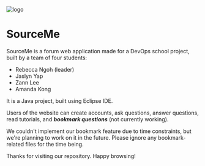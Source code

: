 ![logo](https://user-images.githubusercontent.com/94150533/151911399-2b2763c0-f90c-4256-a788-b0cc9ebed6a5.png)

# SourceMe
SourceMe is a forum web application made for a DevOps school project, built by a team of four students:
<ul>
  <li>Rebecca Ngoh (leader)</li>
  <li>Jaslyn Yap</li>
  <li>Zann Lee</li>
  <li>Amanda Kong</li>
</ul>

It is a Java project, built using Eclipse IDE.

Users of the website can create accounts, ask questions, answer questions, read tutorials, and <i><b>bookmark questions</b></i> (not currently working).

We couldn't implement our bookmark feature due to time constraints, but we're planning to work on it in the future. Please ignore any bookmark-related files for the time being.

Thanks for visiting our repository. Happy browsing!
